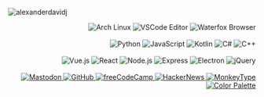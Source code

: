 <img
    src="https://github-readme-stats.vercel.app/api?username=alexanderdavidj&count_private=true&hide_border=true&bg_color=1d1234&text_color=dadada&title_color=5500ff"
    alt="alexanderdavidj"
/>
<br />
<div align="right">
    <div id="githubProfile">
        <div>
            <div>
                <img
                    alt="Arch Linux"
                    src="https://img.shields.io/badge/Arch%20Linux-1d1234.svg?logo=arch-linux&style=for-the-badge"
                />
                <img
                    alt="VSCode Editor"
                    src="https://img.shields.io/badge/VSCode%20Editor-1d1234.svg?logo=visual-studio-code&style=for-the-badge"
                />
                <img
                    alt="Waterfox Browser"
                    src="https://img.shields.io/badge/Waterfox%20Browser-1d1234.svg?logo=firefox&logoColor=008ce9&style=for-the-badge"
                />
            </div>
            <br />
            <div>
                <img
                    alt="Python"
                    src="https://img.shields.io/badge/Python-1d1234.svg?logo=python&style=for-the-badge"
                />
                <img
                    alt="JavaScript"
                    src="https://img.shields.io/badge/JavaScript-1d1234.svg?logo=javascript&style=for-the-badge"
                />
                <img
                    alt="Kotlin"
                    src="https://img.shields.io/badge/Kotlin-1d1234.svg?logo=kotlin&style=for-the-badge"
                />
                <img
                    alt="C#"
                    src="https://img.shields.io/badge/C%23-1d1234.svg?logo=c-sharp&style=for-the-badge"
                />
                <img
                    alt="C++"
                    src="https://img.shields.io/badge/C++-1d1234.svg?logo=c%2b%2b&style=for-the-badge"
                />
            </div>
            <br />
            <div>
                <img
                    alt="Vue.js"
                    src="https://img.shields.io/badge/Vue.js-1d1234.svg?logo=vue.js&style=for-the-badge"
                />
                <img
                    alt="React"
                    src="https://img.shields.io/badge/React-1d1234.svg?logo=react&style=for-the-badge"
                />
                <img
                    alt="Node.js"
                    src="https://img.shields.io/badge/Node.js-1d1234.svg?logo=node.js&style=for-the-badge"
                />
                <img
                    alt="Express"
                    src="https://img.shields.io/badge/Express-1d1234.svg?logo=express&style=for-the-badge"
                />
                <img
                    alt="Electron"
                    src="https://img.shields.io/badge/Electron-1d1234.svg?logo=electron&style=for-the-badge"
                />
                <img
                    alt="jQuery"
                    src="https://img.shields.io/badge/jQuery-1d1234.svg?logo=jquery&style=for-the-badge"
                />
            </div>
            <br />
            <div>
                <a href="https://mastodon.social/web/@alexmastodon">
                    <img
                        alt="Mastodon"
                        src="https://img.shields.io/mastodon/follow/107079290442548638?color=1d1240&domain=https%3A%2F%2Fmastodon.social&label=mastodon&logoColor=f5f5f5&logo=mastodon&style=for-the-badge&labelColor=1d1234"
                    />
                </a>
                <a href="https://github.com/alexanderdavidj">
                    <img
                        alt="GitHub"
                        src="https://img.shields.io/github/followers/alexanderdavidj?color=1d1240&label=github&logo=GITHUB&style=for-the-badge&labelColor=1d1234"
                    />
                </a>
                <a href="https://freecodecamp.org/alexanderdavidj">
                    <img
                        alt="freeCodeCamp"
                        src="https://img.shields.io/freecodecamp/points/alexanderdavidj?color=1d1240&label=freecodecamp&logo=freecodecamp&style=for-the-badge&labelColor=1d1234"
                    />
                </a>
                <a href="https://news.ycombinator.com/user?id=printf_alex_">
                    <img
                        alt="HackerNews"
                        src="https://img.shields.io/hackernews/user-karma/printf_alex_?color=1d1240&label=hackernews&logo=ycombinator&logoColor=ffffff&style=for-the-badge&labelColor=1d1234"
                    />
                </a>
                <a href="https://monkeytype.com/profile/alexanderdavidj">
                    <img
                        alt="MonkeyType"
                        src="https://img.shields.io/badge/MonkeyType-1d1234.svg?style=for-the-badge"
                    />
                </a>
            </div>
            <a href="https://github.com/alexanderdavidj/alexanderdavidj/blob/main/color-palette.md">
                <img
                    alt="Color Palette"
                    src="https://img.shields.io/badge/Color%20Palette-1d1234?style=for-the-badge"
                />
            </a>
        </div>
    </div>
</div>
